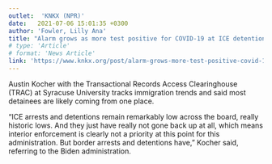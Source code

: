 ```yaml
---
outlet:  'KNKX (NPR)'
date:   2021-07-06 15:01:35 +0300
author: 'Fowler, Lilly Ana'
title: "Alarm grows as more test positive for COVID-19 at ICE detention center in Tacoma"
# type: 'Article'
# format: 'News Article'
link: 'https://www.knkx.org/post/alarm-grows-more-test-positive-covid-19-ice-detention-center-tacoma'
---
```

Austin Kocher with the Transactional Records Access Clearinghouse (TRAC) at Syracuse University tracks immigration trends and said most detainees are likely coming from one place.

“ICE arrests and detentions remain remarkably low across the board, really historic lows. And they just have really not gone back up at all, which means interior enforcement is clearly not a priority at this point for this administration. But border arrests and detentions have,” Kocher said, referring to the Biden administration.